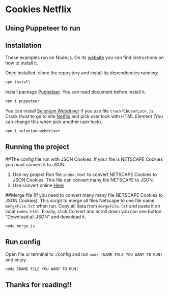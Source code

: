 # Cookies Netflix
## Using Puppeteer to run

## Installation

These examples run on Node.js. On its
[website](http://www.nodejs.org/download/) you can find instructions on how to
install it.

Once installed, clone the repository and install its dependencies running:

```bash
npm install
```
Install package [Puppeteer](https://www.npmjs.com/package/puppeteer). You can read document before install it.
```bash
npm i puppeteer
```

You can install [Selenium Webdriver](https://www.npmjs.com/package/selenium-webdriver) if you use file `crackPINUserLock.js`.
Crack must to go to site [Netflix](https://www.netflix.com/) and pick user lock with HTML Element (You can change this when pick another user lock).
```bash
npm i selenium-webdriver
```

## Running the project
##The config file run with JSON Cookies. If your file is NETSCAPE Cookies you must convert it to JSON.
1. Use my project
Run file `index.html` to convert NETSCAPE Cookies to JSON Cookies. This file can convert many file NETSCAPE to JSON.
2. Use convert online [Here](https://leaksradar.com/converter)

##Merge file (If you need to convert many many file NETSCAPE Cookies to JSON Cookies).
This script to merge all files Netscape to one file name `mergeFile.txt` when run. Copy all data from `mergeFile.txt` and paste it on local `index.html`.
Finally, click Convert and scroll down you can see button "Download all JSON" and download it.

```bash
node merge.js
```
## Run config
Open file or terminal to ./config and run `node [NAME FILE YOU WANT TO RUN]` and enjoy.

```bash
node [NAME FILE YOU WANT TO RUN]
```

## Thanks for reading!!